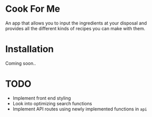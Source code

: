 # Cook For Me

An app that allows you to input the ingredients at your disposal and provides
all the different kinds of recipes you can make with them.

# Installation

Coming soon..

# TODO

-   Implement front end styling
-   Look into optimizing search functions
-   Implement API routes using newly implemented functions in `api`
